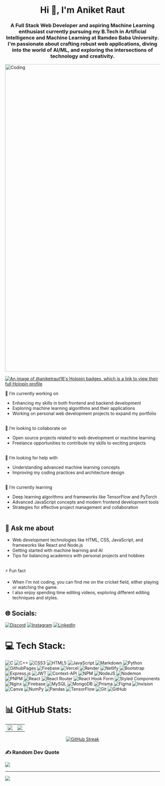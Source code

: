 <h1 align="center">Hi 👋, I'm Aniket Raut</h1>
<h3 align="center">A Full Stack Web Developer and aspiring Machine Learning enthusiast currently pursuing my B.Tech in Artificial Intelligence and Machine Learning at Ramdeo Baba University. I'm passionate about crafting robust web applications, diving into the world of AI/ML, and exploring the intersections of technology and creativity.</h3>
<img align="center" alt="Coding" width="1000" src="https://user-images.githubusercontent.com/74038190/225813708-98b745f2-7d22-48cf-9150-083f1b00d6c9.gif">

<!-- Holopin Badges -->
[![An image of @aniketraut16's Holopin badges, which is a link to view their full Holopin profile](https://holopin.me/aniketraut16)](https://holopin.io/@aniketraut16)

🔭 I’m currently working on<br>
- Enhancing my skills in both frontend and backend development<br>
- Exploring machine learning algorithms and their applications<br>
- Working on personal web development projects to expand my portfolio<br><br>

👯 I’m looking to collaborate on<br>
- Open source projects related to web development or machine learning<br>
- Freelance opportunities to contribute my skills to exciting projects<br><br>

🤝 I’m looking for help with<br>
- Understanding advanced machine learning concepts<br>
- Improving my coding practices and architecture design<br><br>

🌱 I’m currently learning<br>
- Deep learning algorithms and frameworks like TensorFlow and PyTorch<br>
- Advanced JavaScript concepts and modern frontend development tools<br>
- Strategies for effective project management and collaboration<br><br>

## 💬 Ask me about<br>
- Web development technologies like HTML, CSS, JavaScript, and frameworks like React and Node.js<br>
- Getting started with machine learning and AI<br>
- Tips for balancing academics with personal projects and hobbies<br><br>

⚡ Fun fact<br>
- When I'm not coding, you can find me on the cricket field, either playing or watching the game.<br>
- I also enjoy spending time editing videos, exploring different editing techniques and styles.

## 🌐 Socials:
[![Discord](https://img.shields.io/badge/Discord-%237289DA.svg?logo=discord&logoColor=white)](https://discord.gg/aniiiii_16) [![Instagram](https://img.shields.io/badge/Instagram-%23E4405F.svg?logo=Instagram&logoColor=white)](https://instagram.com/_ani_ket.22) [![LinkedIn](https://img.shields.io/badge/LinkedIn-%230077B5.svg?logo=linkedin&logoColor=white)](https://linkedin.com/in/aniketraut16) 

# 💻 Tech Stack:
![C](https://img.shields.io/badge/c-%2300599C.svg?style=flat&logo=c&logoColor=white) ![C++](https://img.shields.io/badge/c++-%2300599C.svg?style=flat&logo=c%2B%2B&logoColor=white) ![CSS3](https://img.shields.io/badge/css3-%231572B6.svg?style=flat&logo=css3&logoColor=white) ![HTML5](https://img.shields.io/badge/html5-%23E34F26.svg?style=flat&logo=html5&logoColor=white) ![JavaScript](https://img.shields.io/badge/javascript-%23323330.svg?style=flat&logo=javascript&logoColor=%23F7DF1E) ![Markdown](https://img.shields.io/badge/markdown-%23000000.svg?style=flat&logo=markdown&logoColor=white) ![Python](https://img.shields.io/badge/python-3670A0?style=flat&logo=python&logoColor=ffdd54) ![GithubPages](https://img.shields.io/badge/github%20pages-121013?style=flat&logo=github&logoColor=white) ![Firebase](https://img.shields.io/badge/firebase-%23039BE5.svg?style=flat&logo=firebase) ![Vercel](https://img.shields.io/badge/vercel-%23000000.svg?style=flat&logo=vercel&logoColor=white) ![Render](https://img.shields.io/badge/Render-%46E3B7.svg?style=flat&logo=render&logoColor=white) ![Netlify](https://img.shields.io/badge/netlify-%23000000.svg?style=flat&logo=netlify&logoColor=#00C7B7) ![Bootstrap](https://img.shields.io/badge/bootstrap-%238511FA.svg?style=flat&logo=bootstrap&logoColor=white) ![Express.js](https://img.shields.io/badge/express.js-%23404d59.svg?style=flat&logo=express&logoColor=%2361DAFB) ![JWT](https://img.shields.io/badge/JWT-black?style=flat&logo=JSON%20web%20tokens) ![Context-API](https://img.shields.io/badge/Context--Api-000000?style=flat&logo=react) ![NPM](https://img.shields.io/badge/NPM-%23CB3837.svg?style=flat&logo=npm&logoColor=white) ![NodeJS](https://img.shields.io/badge/node.js-6DA55F?style=flat&logo=node.js&logoColor=white) ![Nodemon](https://img.shields.io/badge/NODEMON-%23323330.svg?style=flat&logo=nodemon&logoColor=%BBDEAD) ![PNPM](https://img.shields.io/badge/pnpm-%234a4a4a.svg?style=flat&logo=pnpm&logoColor=f69220) ![React](https://img.shields.io/badge/react-%2320232a.svg?style=flat&logo=react&logoColor=%2361DAFB) ![React Router](https://img.shields.io/badge/React_Router-CA4245?style=flat&logo=react-router&logoColor=white) ![React Hook Form](https://img.shields.io/badge/React%20Hook%20Form-%23EC5990.svg?style=flat&logo=reacthookform&logoColor=white) ![Styled Components](https://img.shields.io/badge/styled--components-DB7093?style=flat&logo=styled-components&logoColor=white) ![Nginx](https://img.shields.io/badge/nginx-%23009639.svg?style=flat&logo=nginx&logoColor=white) ![Firebase](https://img.shields.io/badge/firebase-a08021?style=flat&logo=firebase&logoColor=ffcd34) ![MySQL](https://img.shields.io/badge/mysql-4479A1.svg?style=flat&logo=mysql&logoColor=white) ![MongoDB](https://img.shields.io/badge/MongoDB-%234ea94b.svg?style=flat&logo=mongodb&logoColor=white) ![Prisma](https://img.shields.io/badge/Prisma-3982CE?style=flat&logo=Prisma&logoColor=white) ![Figma](https://img.shields.io/badge/figma-%23F24E1E.svg?style=flat&logo=figma&logoColor=white) ![Invision](https://img.shields.io/badge/invision-FF3366?style=flat&logo=invision&logoColor=white) ![Canva](https://img.shields.io/badge/Canva-%2300C4CC.svg?style=flat&logo=Canva&logoColor=white) ![NumPy](https://img.shields.io/badge/numpy-%23013243.svg?style=flat&logo=numpy&logoColor=white) ![Pandas](https://img.shields.io/badge/pandas-%23150458.svg?style=flat&logo=pandas&logoColor=white) ![TensorFlow](https://img.shields.io/badge/TensorFlow-%23FF6F00.svg?style=flat&logo=TensorFlow&logoColor=white) ![Git](https://img.shields.io/badge/git-%23F05033.svg?style=flat&logo=git&logoColor=white) ![GitHub](https://img.shields.io/badge/github-%23121011.svg?style=flat&logo=github&logoColor=white)
# 📊 GitHub Stats:



<table style="width=100%" >
  <tr>
    <td align="center" style="padding=0;width=50%;">
     <a href="https://github.com/aniketraut16">
         <img align="center" style="padding=0;" src="https://grs.quantumly.dev/api/?username=aniketraut16&show_icons=true&title_color=4F8CC9&text_color=9f9f9f&bg_color=00000000&hide_border=true&theme=algolia&icon_color=4F8CC9&hide_title=true&count_private=true" />
</a>
    </td>
    <td align="center" style="padding=0;width=50%;">
      <img align="center" style="padding=0;" src="https://grs.quantumly.dev/api/top-langs/?username=aniketraut16&layout=compact&show_icons=true&title_color=4F8CC9&text_color=9f9f9f&bg_color=00000000&hide_border=true&icon_color=00000000&count_private=true" />
    </td>
  </tr>
</table>

<center>
  

<a href="https://git.io/streak-stats"><img src="https://github-readme-streak-stats.herokuapp.com?user=aniketraut16&theme=algolia&border_radius=10&date_format=j%20M%5B%20Y%5D" alt="GitHub Streak" /></a>
</center>



### ✍️ Random Dev Quote
![](https://quotes-github-readme.vercel.app/api?type=horizontal&theme=radical)

---
[![](https://visitcount.itsvg.in/api?id=aniketraut16&icon=6&color=9)](https://visitcount.itsvg.in)

<!-- Proudly created with GPRM ( https://gprm.itsvg.in ) -->
